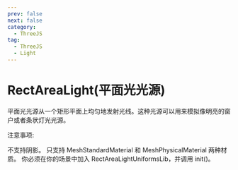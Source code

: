 ```yaml
---
prev: false
next: false
category:
  - ThreeJS
tag:
  - ThreeJS
  - Light
---
```


# RectAreaLight(平面光光源)

平面光光源从一个矩形平面上均匀地发射光线。这种光源可以用来模拟像明亮的窗户或者条状灯光光源。

注意事项:

不支持阴影。
只支持 MeshStandardMaterial 和 MeshPhysicalMaterial 两种材质。
你必须在你的场景中加入 RectAreaLightUniformsLib，并调用 init()。

<!-- more -->
